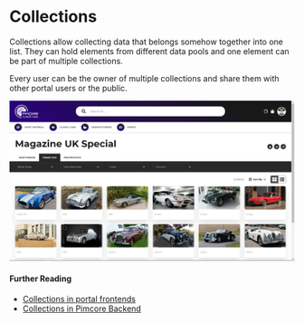# Collections
Collections allow collecting data that belongs somehow together into one list. They can hold elements from different
data pools and one element can be part of multiple collections. 

Every user can be the owner of multiple collections and share them with other portal users or the public.  

<div class="image-as-lightbox"></div>

![Collection Detail](../../../img/user_docs/collection-detail.png)
  
  
#### Further Reading
- [Collections in portal frontends](./03_Collections_in_Portals.md)
- [Collections in Pimcore Backend](./06_Collections_in_Pimcore_Backend.md)

